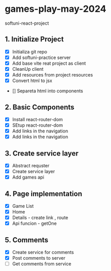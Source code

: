 # games-play-may-2024

softuni-react-project

## 1. Initialize Project

- [x] Initializa git repo
- [x] Add softuni-practice server
- [x] Add base vite reat project as client
- [x] CleanUp client
- [x] Add resources from project resources
- [x] Convert html to jsx
- [] Separeta html into components

## 2. Basic Components

- [x] Install react-router-dom
- [x] SEtup react-router-dom
- [x] Add links in the navigation
- [x] Add links in the navigation
## 3. Create service layer
- [x] Abstract requster 
- [x] Create service layer 
- [x] Add games api 

## 4. Page implementation
- [x] Game List
- [x] Home
- [x] Details  - create link , route
- [x]  Api funcion - getOne
## 5. Comments
- [x] Create service for comments
- [x] Post comments to server
- [ ] Get comments from service
